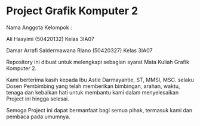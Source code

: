 # Project Grafik Komputer 2
Nama Anggota Kelompok :

Ali Hasyimi                     (50420132) Kelas 3IA07

Damar Arrafi Saldermawana Riano	(50420327) Kelas 3IA07



Repository ini dibuat untuk melengkapi sebagian syarat Mata Kuliah Grafik Komputer 2.

Kami berterima kasih kepada Ibu Astie Darmayantie, ST, MMSI, MSC. selaku Dosen Pembimbing yang telah memberikan bimbingan, arahan, waktu, tenaga dan kebaikan hati untuk membantu kami dalam menyelesaikan Project ini hingga selesai.

Semoga Project ini dapat bermanfaat bagi semua pihak, termasuk kami dan pembaca pada umumnya.
